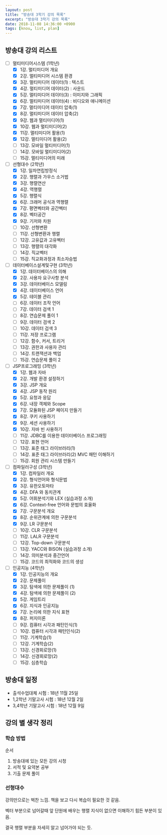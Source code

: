 ```yaml
---
layout: post
title: "방송대 3학기 강의 목록"
excerpt: "방송대 3학기 강의 목록"
date: 2018-11-08 14:36:00 +0900
tags: [knou, list, plan]
---
```


## 방송대 강의 리스트

- [ ] 멀티미디어시스템 (1학년)
    - [X] 1강. 멀티미디어  개요
    - [X] 2강. 멀티미디어 시스템 환경
    - [X] 3강. 멀티미디어 데이터(1) : 텍스트
    - [X] 4강. 멀티미디어 데이터(2) : 사운드  
    - [X] 5강. 멀티미디어 데이터(3) : 이미지와 그래픽
    - [X] 6강. 멀티미디어 데이터(4) : 비디오와 애니메이션
    - [X] 7강. 멀티미디어 데이터 압축(1)
    - [X] 8강. 멀티미디어 데이터 압축(2)
    - [X] 9강. 웹과 멀티미디어(1)
    - [X] 10강. 웹과 멀티미디어(2)
    - [X] 11강. 멀티미디어 활용(1)
    - [X] 12강. 멀티미디어 활용(2) 
    - [ ] 13강. 모바일 멀티미디어(1)
    - [ ] 14강. 모바일 멀티미디어(2)
    - [ ] 15강. 멀티미디어의 미래       
- [ ] 선형대수 (2학년)
    - [X] 1강. 일차연립방정식
    - [X] 2강. 행렬과 가우스 소거법
    - [X] 3강. 행렬연산
    - [X] 4강. 역행렬
    - [X] 5강. 행렬식
    - [X] 6강. 크래머 공식과 역행렬
    - [X] 7강. 평면벡터와 공간벡터
    - [X] 8강. 벡터공간
    - [X] 9강. 기저와 차원
    - [ ] 10강. 선형변환
    - [ ] 11강. 선형변환과 행렬
    - [ ] 12강. 고유값과 고유벡터
    - [ ] 13강. 행렬의 대각화
    - [ ] 14강. 직교벡터
    - [ ] 15강. 직교화과정과 최소자승법
- [ ] 데이터베이스설계및구현 (3학년)
    - [X] 1강. 데이터베이스의 의해
    - [X] 2강. 사용자 요구사항 분석
    - [X] 3강. 데이터베이스 모델링
    - [X] 4강. 데이터베이스 언어
    - [X] 5강. 테이블 관리
    - [ ] 6강. 데이터 조작 언어
    - [ ] 7강. 데이터 검색 1
    - [ ] 8강. 연습문제 풀이 1
    - [ ] 9강. 데이터 검색 2
    - [ ] 10강. 데이터 검색 3
    - [ ] 11강. 저장 프로그램
    - [ ] 12강. 함수, 커서, 트리거
    - [ ] 13강. 권한과 사용자 관리
    - [ ] 14강. 트랜잭션과 백업
    - [ ] 15강. 연습문제 풀이 2
- [ ] JSP프로그래밍 (3학년)
    - [X] 1강. 웹과 자바 
    - [X] 2강. 개발 환경 설정하기
    - [X] 3강. JSP 개요
    - [X] 4강. JSP 동작 원리
    - [X] 5강. 요청과 응답
    - [X] 6강. 내장 객체와 Scope
    - [X] 7강. 모듈화된 JSP 페이지 만들기 
    - [X] 8강. 쿠키 사용하기
    - [X] 9강. 세션 사용하기
    - [X] 10강. 자바 빈 사용하기
    - [ ] 11강. JDBC를 이용한 데이터베이스 프로그래밍
    - [ ] 12강. 표현 언어 
    - [ ] 13강. 표준 태그 라이브러리(1)
    - [ ] 14강. 표준 태그 라이브러리(2) MVC 패턴 이해하기
    - [ ] 15강. 회원 관리 시스템 만들기     
- [ ] 컴파일러구성 (3학년)
    - [X] 1강. 컴파일러 개요
    - [X] 2강. 형식언어와 형식문법
    - [X] 3강. 유한오토마타
    - [X] 4강. DFA 와 동치관계
    - [X] 5강. 어휘분석기와 LEX (실습과정 소개)
    - [X] 6강. Context-free 언어와 문법의 효율화
    - [X] 7강. 구문분석 개요
    - [X] 8강. 순위관계에 의한 구문분석
    - [X] 9강. LR 구문분석
    - [ ] 10강. CLR 구문분석
    - [ ] 11강. LALR 구문분석
    - [ ] 12강. Top-down 구문분석
    - [ ] 13강. YACC와 BISON (실습과정 소개)
    - [ ] 14강. 의미분석과 중간언어
    - [ ] 15강. 코드의 최적화와 코드의 생성
- [ ] 인공지능 (4학년)
    - [X] 1강. 인공지능의 개요
    - [X] 2강. 문제풀이     
    - [X] 3강. 탐색에 의한 문제풀이 (1)     
    - [X] 4강. 탐색에 의한 문제풀이 (2)     
    - [X] 5강. 게임트리 
    - [X] 6강. 지식과 인공지능   
    - [X] 7강. 논리에 의한 지식 표현
    - [X] 8강. 퍼지이론   
    - [ ] 9강. 컴퓨터 시각과 패턴인식(1)
    - [ ] 10강. 컴퓨터 시각과 패턴인식(2) 
    - [ ] 11강. 기계학습(1)
    - [ ] 12강. 기계학습(2)
    - [ ] 13강. 신경회로망(1)
    - [ ] 14강. 신경회로망(2)
    - [ ] 15강. 심층학습

## 방송대 일정

- 출석수업대체 시험 : 18년 11월 25일
- 1,2학년 기말고사 시험 : 18년 12월 2일
- 3,4학년 기말고사 시험 : 18년 12월 9일

## 강의 별 생각 정리

### 학습 방법

순서
1. 방송대에 있는 모든 강의 시청
2. 서적 및 요약본 공부
3. 기출 문제 풀이

### 선형대수

강의만으로는 벅찬 느낌. 책을 보고 다시 복습이 필요한 것 같음.

벡터 부분으로 넘어갈때 앞 단원에 배우는 행렬 지식이 없으면 이해하기 힘든 부분이 있음.

결국 행렬 부분을 자세히 알고 넘어가야 되는 듯.